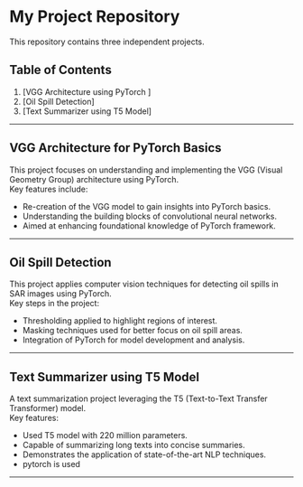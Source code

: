 # My Project Repository

This repository contains three independent projects.

## Table of Contents
1. [VGG Architecture using PyTorch ]
2. [Oil Spill Detection]
3. [Text Summarizer using T5 Model]

---

## VGG Architecture for PyTorch Basics

This project focuses on understanding and implementing the VGG (Visual Geometry Group) architecture using PyTorch.  
Key features include:
- Re-creation of the VGG model to gain insights into PyTorch basics.
- Understanding the building blocks of convolutional neural networks.
- Aimed at enhancing foundational knowledge of PyTorch framework.

---

## Oil Spill Detection

This project applies computer vision techniques for detecting oil spills in SAR images using PyTorch.  
Key steps in the project:
- Thresholding applied to highlight regions of interest.
- Masking techniques used for better focus on oil spill areas.
- Integration of PyTorch for model development and analysis.

---

## Text Summarizer using T5 Model

A text summarization project leveraging the T5 (Text-to-Text Transfer Transformer) model.  
Key features:
- Used T5 model with 220 million parameters.
- Capable of summarizing long texts into concise summaries.
- Demonstrates the application of state-of-the-art NLP techniques.
- pytorch is used

---
